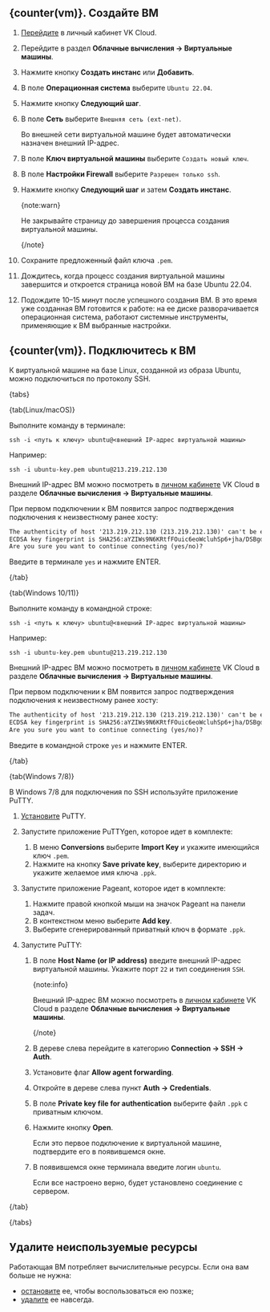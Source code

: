 ## {counter(vm)}. Создайте ВМ

1. [Перейдите](https://msk.cloud.vk.com/app/) в личный кабинет VK Cloud.
1. Перейдите в раздел **Облачные вычисления → Виртуальные машины**.
1. Нажмите кнопку **Создать инстанс** или **Добавить**.
1. В поле **Операционная система** выберите `Ubuntu 22.04`.
1. Нажмите кнопку **Следующий шаг**.
1. В поле **Сеть** выберите `Внешняя сеть (ext-net)`.

   Во внешней сети виртуальной машине будет автоматически назначен внешний IP-адрес.

1. В поле **Ключ виртуальной машины** выберите `Создать новый ключ`.
1. В поле **Настройки Firewall** выберите `Разрешен только ssh`.
1. Нажмите кнопку **Следующий шаг** и затем **Создать инстанс**.

   {note:warn}
   
   Не закрывайте страницу до завершения процесса создания виртуальной машины.
   
   {/note}

1. Сохраните предложенный файл ключа `.pem`.
1. Дождитесь, когда процесс создания виртуальной машины завершится и откроется страница новой ВМ на базе Ubuntu 22.04.
1. Подождите 10–15 минут после успешного создания ВМ. В это время уже созданная ВМ готовится к работе: на ее диске разворачивается операционная система, работают системные инструменты, применяющие к ВМ выбранные настройки.


## {counter(vm)}. Подключитесь к ВМ

К виртуальной машине на базе Linux, созданной из образа Ubuntu, можно подключиться по протоколу SSH.

{tabs}

{tab(Linux/macOS)}

Выполните команду в терминале:

```shell
ssh -i <путь к ключу> ubuntu@<внешний IP-адрес виртуальной машины>
```

Например:

```shell
ssh -i ubuntu-key.pem ubuntu@213.219.212.130
```

Внешний IP-адрес ВМ можно посмотреть в [личном кабинете](https://msk.cloud.vk.com/app/) VK Cloud в разделе **Облачные вычисления → Виртуальные машины**.

При первом подключении к ВМ появится запрос подтверждения подключения к неизвестному ранее хосту:

```txt
The authenticity of host '213.219.212.130 (213.219.212.130)' can't be established.
ECDSA key fingerprint is SHA256:aYZIWs9N6KRtfFOuic6eoWcluhSp6+jha/DSBgd9McI.
Are you sure you want to continue connecting (yes/no)?
```

Введите в терминале `yes` и нажмите ENTER.

{/tab}

{tab(Windows 10/11)}

Выполните команду в командной строке:

```shell
ssh -i <путь к ключу> ubuntu@<внешний IP-адрес виртуальной машины>
```

Например:

```shell
ssh -i ubuntu-key.pem ubuntu@213.219.212.130
```

Внешний IP-адрес ВМ можно посмотреть в [личном кабинете](https://msk.cloud.vk.com/app/) VK Cloud в разделе **Облачные вычисления → Виртуальные машины**.

При первом подключении к ВМ появится запрос подтверждения подключения к неизвестному ранее хосту:

```txt
The authenticity of host '213.219.212.130 (213.219.212.130)' can't be established.
ECDSA key fingerprint is SHA256:aYZIWs9N6KRtfFOuic6eoWcluhSp6+jha/DSBgd9McI.
Are you sure you want to continue connecting (yes/no)?
```

Введите в командной строке `yes` и нажмите ENTER.

{/tab}

{tab(Windows 7/8)}

В Windows 7/8 для подключения по SSH используйте приложение PuTTY.

1. [Установите](https://www.putty.org/) PuTTY.
1. Запустите приложение PuTTYgen, которое идет в комплекте:

    1. В меню **Conversions** выберите **Import Key** и укажите имеющийся ключ `.pem`.
    1. Нажмите на кнопку **Save private key**, выберите директорию и укажите желаемое имя ключа `.ppk`.

1. Запустите приложение Pageant, которое идет в комплекте:

    1. Нажмите правой кнопкой мыши на значок Pageant на панели задач.
    1. В контекстном меню выберите **Add key**.
    1. Выберите сгенерированный приватный ключ в формате `.ppk`.

1. Запустите PuTTY:

    1. В поле **Host Name (or IP address)** введите внешний IP-адрес виртуальной машины. Укажите порт `22` и тип соединения `SSH`.

       {note:info}
    
       Внешний IP-адрес ВМ можно посмотреть в [личном кабинете](https://msk.cloud.vk.com/app/) VK Cloud в разделе **Облачные вычисления → Виртуальные машины**.
    
       {/note}
    
    1. В дереве слева перейдите в категорию **Connection → SSH → Auth**.
    1. Установите флаг **Allow agent forwarding**.
    1. Откройте в дереве слева пункт **Auth → Credentials**.
    1. В поле **Private key file for authentication** выберите файл `.ppk` с приватным ключом.
    1. Нажмите кнопку **Open**.

       Если это первое подключение к виртуальной машине, подтвердите его в появившемся окне.

    1. В появившемся окне терминала введите логин `ubuntu`.

       Если все настроено верно, будет установлено соединение с сервером.

{/tab}

{/tabs}

## Удалите неиспользуемые ресурсы

Работающая ВМ потребляет вычислительные ресурсы. Если она вам больше не нужна:

- [остановите](/ru/computing/iaas/instructions/vm/vm-manage#start_stop_restart_vm) ее, чтобы воспользоваться ею позже;
- [удалите](/ru/computing/iaas/instructions/vm/vm-manage#delete_vm) ее навсегда.
